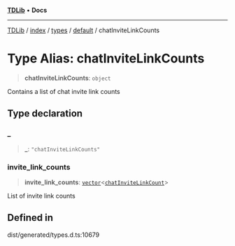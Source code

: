 [**TDLib**](../../../../../../README.md) • **Docs**

***

[TDLib](../../../../../../modules.md) / [index](../../../../../README.md) / [types](../../../README.md) / [default](../README.md) / chatInviteLinkCounts

# Type Alias: chatInviteLinkCounts

> **chatInviteLinkCounts**: `object`

Contains a list of chat invite link counts

## Type declaration

### \_

> **\_**: `"chatInviteLinkCounts"`

### invite\_link\_counts

> **invite\_link\_counts**: [`vector`](vector.md)\<[`chatInviteLinkCount`](chatInviteLinkCount-1.md)\>

List of invite link counts

## Defined in

dist/generated/types.d.ts:10679
